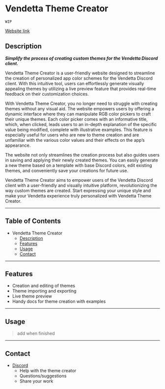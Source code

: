 # Vendetta Theme Creator

`WIP`

[Website link](web/index.html)

## Description

***Simplify the process of creating custom themes for the Vendetta Discord client.***

Vendetta Theme Creator is a user-friendly website designed to streamline the creation of personalized app color schemes for the Vendetta Discord client. With this intuitive tool, users can effortlessly generate visually appealing themes by utilizing a live preview feature that provides real-time feedback on their customization choices.

With Vendetta Theme Creator, you no longer need to struggle with creating themes without any visual aid. The website empowers users by offering a dynamic interface where they can manipulate RGB color pickers to craft their unique themes. Each color picker comes with an informative title, which, when clicked, leads users to an in-depth explanation of the specific value being modified, complete with illustrative examples. This feature is especially useful for users who are new to theme creation and are unfamiliar with the various color values and their effects on the app’s appearance.

The website not only streamlines the creation process but also guides users in saving and applying their newly created themes. You can easily generate a new theme based on a template with base Discord colors, edit existing themes, and conveniently save your creations for future use.

Vendetta Theme Creator aims to empower users of the Vendetta Discord client with a user-friendly and visually intuitive platform, revolutionizing the way custom themes are created. Start expressing your unique style and make your Vendetta experience truly personalized with Vendetta Theme Creator.

---

## Table of Contents
- Vendetta Theme Creator
  - [Description](#description)
  - [Features](#features)
  - [Usage](#usage)
  - [Contact](#contact)

---
## Features
- Creation and editing of themes
- Theme importing and exporting
- Live theme preview
- Handy docs for theme creation with examples

---

## Usage
> add when finished

---

## Contact
- [Discord](https://discord.gg/QM5bS7Fw8c)
  - Help with the theme creator
  - Questions/suggestions
  - Share your work
